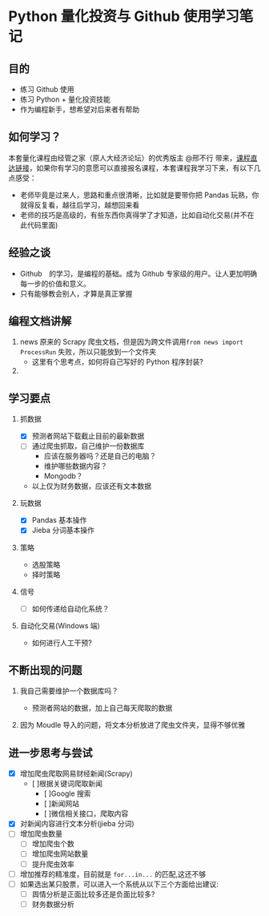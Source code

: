 # Python 量化投资与 Github 使用学习笔记

## 目的

+ 练习 Github 使用
+ 练习 Python + 量化投资技能
+ 作为编程新手，想希望对后来者有帮助

## 如何学习？

本套量化课程由经管之家（原人大经济论坛）的优秀版主 @邢不行 带来，[课程直达链接](http://www.peixun.net/view/866.html)，如果你有学习的意愿可以直接报名课程，本套课程我学习下来，有以下几点感受：

+ 老师毕竟是过来人，思路和重点很清晰，比如就是要带你把 Pandas 玩熟，你就得反复看，越往后学习，越想回来看
+ 老师的技巧是高级的，有些东西你真得学了才知道，比如自动化交易(并不在此代码里面)

## 经验之谈

+ Github　的学习，是编程的基础。成为 Github 专家级的用户。让人更加明确每一步的价值和意义。
+ 只有能够教会别人，才算是真正掌握

## 编程文档讲解

1. news 原来的 Scrapy 爬虫文档，但是因为跨文件调用`from news import ProcessRun` 失败，所以只能放到一个文件夹
    + 这里有个思考点，如何将自己写好的 Python 程序封装?
2. 


## 学习要点

1. 抓数据
    + [X] 预测者网站下载截止目前的最新数据
    + [ ] 通过爬虫抓取，自己维护一份数据库
        - 应该在服务器吗？还是自己的电脑？
        - 维护哪些数据内容？
        - Mongodb？
    + 以上仅为财务数据，应该还有文本数据

2. 玩数据
    + [X] Pandas 基本操作
    + [X] Jieba 分词基本操作

3. 策略
    + 选股策略
    + 择时策略

3. 信号
    + [ ] 如何传递给自动化系统？

4. 自动化交易(Windows 端)
    + 如何进行人工干预?
    

## 不断出现的问题

1. 我自己需要维护一个数据库吗？
    + 预测者网站的数据，加上自己每天爬取的数据
    
2. 因为 Moudle 导入的问题，将文本分析放进了爬虫文件夹，显得不够优雅

## 进一步思考与尝试

+ [X] 增加爬虫爬取网易财经新闻(Scrapy)
    + [ ]根据关键词爬取新闻
        - [ ]Google 搜索
        - [ ]新闻网站
        - [ ]微信相关接口，爬取内容
+ [X] 对新闻内容进行文本分析(jieba 分词)
+ [ ] 增加爬虫数量
    - [ ] 增加爬虫个数
    - [ ] 增加爬虫网站数量
    - [ ] 提升爬虫效率
+ [ ] 增加推荐的精准度，目前就是 `for...in...` 的匹配,这还不够
+ [ ] 如果选出某只股票，可以进入一个系统从以下三个方面给出建议:
    - [ ] 舆情分析是正面比较多还是负面比较多?
    - [ ] 财务数据分析
